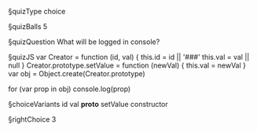 §quizType
choice

§quizBalls
5

§quizQuestion
What will be logged in console?



§quizJS
var Creator = function (id, val) {
  this.id = id || '###'
  this.val = val || null
}
Creator.prototype.setValue = function (newVal) {
  this.val = newVal
}
var obj = Object.create(Creator.prototype)

for (var prop in obj) console.log(prop)



§choiceVariants
id
val
__proto__
setValue
constructor


§rightChoice
3
